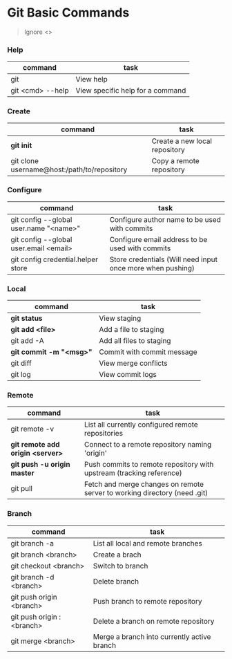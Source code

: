 # Git Basic Commands
> Ignore <>
### Help
command | task
--- | ---
git | View help
git \<cmd> --help | View specific help for a command
### Create
command | task
--- | ---
**git init** | Create a new local repository
git clone username@host:/path/to/repository | Copy a remote repository
### Configure
command | task
--- | ---
git config --global user.name "\<name>" | Configure author name to be used with commits
git config --global user.email \<email> | Configure email address to be used with commits
git config credential.helper store | Store credentials (Will need input once more when pushing)
### Local
command | task
--- | ---
**git status** | View staging
**git add \<file>** | Add a file to staging
git add -A | Add all files to staging
**git commit -m "\<msg>"** | Commit with commit message
git diff | View merge conflicts
git log | View commit logs
### Remote
command | task
--- | ---
git remote -v | List all currently configured remote repositories
**git remote add origin \<server>** | Connect to a remote repository naming 'origin'
**git push -u origin master** | Push commits to remote repository with upstream (tracking reference)
git pull | Fetch and merge changes on remote server to working directory (need .git)
### Branch
command | task
--- | ---
git branch -a | List all local and remote branches
git branch \<branch> | Create a brach
git checkout \<branch> | Switch to branch
git branch -d \<branch> | Delete branch
git push origin \<branch> | Push branch to remote repository
git push origin :\<branch> | Delete a branch on remote repository
git merge \<branch> | Merge a branch into currently active branch
